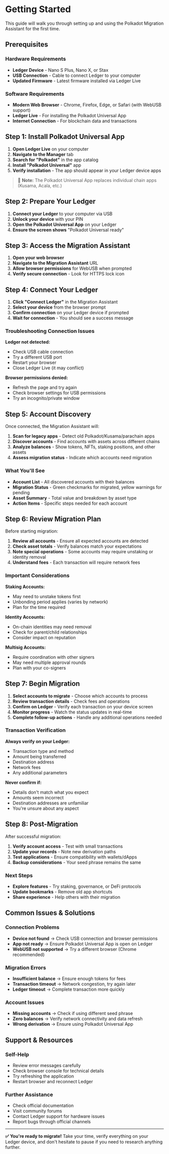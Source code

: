 # Getting Started

This guide will walk you through setting up and using the Polkadot Migration Assistant for the first time.

## Prerequisites

### Hardware Requirements
- **Ledger Device** - Nano S Plus, Nano X, or Stax
- **USB Connection** - Cable to connect Ledger to your computer
- **Updated Firmware** - Latest firmware installed via Ledger Live

### Software Requirements
- **Modern Web Browser** - Chrome, Firefox, Edge, or Safari (with WebUSB support)
- **Ledger Live** - For installing the Polkadot Universal App
- **Internet Connection** - For blockchain data and transactions

## Step 1: Install Polkadot Universal App

1. **Open Ledger Live** on your computer
2. **Navigate to the Manager** tab
3. **Search for "Polkadot"** in the app catalog
4. **Install "Polkadot Universal"** app
5. **Verify installation** - The app should appear in your Ledger device apps

> 📝 **Note:** The Polkadot Universal App replaces individual chain apps (Kusama, Acala, etc.)

## Step 2: Prepare Your Ledger

1. **Connect your Ledger** to your computer via USB
2. **Unlock your device** with your PIN
3. **Open the Polkadot Universal App** on your Ledger
4. **Ensure the screen shows** "Polkadot Universal ready"

## Step 3: Access the Migration Assistant

1. **Open your web browser**
2. **Navigate to the Migration Assistant** URL
3. **Allow browser permissions** for WebUSB when prompted
4. **Verify secure connection** - Look for HTTPS lock icon

## Step 4: Connect Your Ledger

1. **Click "Connect Ledger"** in the Migration Assistant
2. **Select your device** from the browser prompt
3. **Confirm connection** on your Ledger device if prompted
4. **Wait for connection** - You should see a success message

### Troubleshooting Connection Issues

**Ledger not detected:**
- Check USB cable connection
- Try a different USB port
- Restart your browser
- Close Ledger Live (it may conflict)

**Browser permissions denied:**
- Refresh the page and try again
- Check browser settings for USB permissions
- Try an incognito/private window

## Step 5: Account Discovery

Once connected, the Migration Assistant will:

1. **Scan for legacy apps** - Detect old Polkadot/Kusama/parachain apps
2. **Discover accounts** - Find accounts with assets across different chains
3. **Analyze balances** - Show tokens, NFTs, staking positions, and other assets
4. **Assess migration status** - Indicate which accounts need migration

### What You'll See

- **Account List** - All discovered accounts with their balances
- **Migration Status** - Green checkmarks for migrated, yellow warnings for pending
- **Asset Summary** - Total value and breakdown by asset type
- **Action Items** - Specific steps needed for each account

## Step 6: Review Migration Plan

Before starting migration:

1. **Review all accounts** - Ensure all expected accounts are detected
2. **Check asset totals** - Verify balances match your expectations
3. **Note special operations** - Some accounts may require unstaking or identity removal
4. **Understand fees** - Each transaction will require network fees

### Important Considerations

**Staking Accounts:**
- May need to unstake tokens first
- Unbonding period applies (varies by network)
- Plan for the time required

**Identity Accounts:**
- On-chain identities may need removal
- Check for parent/child relationships
- Consider impact on reputation

**Multisig Accounts:**
- Require coordination with other signers
- May need multiple approval rounds
- Plan with your co-signers

## Step 7: Begin Migration

1. **Select accounts to migrate** - Choose which accounts to process
2. **Review transaction details** - Check fees and operations
3. **Confirm on Ledger** - Verify each transaction on your device screen
4. **Monitor progress** - Watch the status updates in real-time
5. **Complete follow-up actions** - Handle any additional operations needed

### Transaction Verification

**Always verify on your Ledger:**
- Transaction type and method
- Amount being transferred
- Destination address
- Network fees
- Any additional parameters

**Never confirm if:**
- Details don't match what you expect
- Amounts seem incorrect
- Destination addresses are unfamiliar
- You're unsure about any aspect

## Step 8: Post-Migration

After successful migration:

1. **Verify account access** - Test with small transactions
2. **Update your records** - Note new derivation paths
3. **Test applications** - Ensure compatibility with wallets/dApps
4. **Backup considerations** - Your seed phrase remains the same

### Next Steps

- **Explore features** - Try staking, governance, or DeFi protocols
- **Update bookmarks** - Remove old app shortcuts
- **Share experience** - Help others with their migration

## Common Issues & Solutions

### Connection Problems
- **Device not found** → Check USB connection and browser permissions
- **App not ready** → Ensure Polkadot Universal App is open on Ledger
- **WebUSB not supported** → Try a different browser (Chrome recommended)

### Migration Errors
- **Insufficient balance** → Ensure enough tokens for fees
- **Transaction timeout** → Network congestion, try again later
- **Ledger timeout** → Complete transaction more quickly

### Account Issues
- **Missing accounts** → Check if using different seed phrase
- **Zero balances** → Verify network connectivity and data refresh
- **Wrong derivation** → Ensure using Polkadot Universal App

## Support & Resources

### Self-Help
- Review error messages carefully
- Check browser console for technical details
- Try refreshing the application
- Restart browser and reconnect Ledger

### Further Assistance
- Check official documentation
- Visit community forums
- Contact Ledger support for hardware issues
- Report bugs through official channels

---

**✅ You're ready to migrate!** Take your time, verify everything on your Ledger device, and don't hesitate to pause if you need to research anything further.
